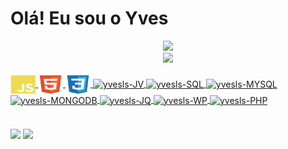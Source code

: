 <h1>Olá! Eu sou o Yves</h1>
<div align="center">
  <a href="https://github.com/yvesls">
  
 
  <img height="470em" src="https://github-readme-stats.vercel.app/api/top-langs/?username=yvesls&langs_count=5&theme=dark"/>
     <br>
    <picture>
    <source 
      srcset="https://github-readme-stats.vercel.app/api?username=yvesls&show_icons=true&theme=dark"
      media="(prefers-color-scheme: dark)"
    />
    <source
      srcset="https://github-readme-stats.vercel.app/api?username=yvesls&show_icons=true"
      media="(prefers-color-scheme: light), (prefers-color-scheme: no-preference)"
    />
    <img src="https://github-readme-stats.vercel.app/api?username=yvesls&show_icons=true" />
  </picture>
</div>

<div style="display: inline_block; margin-bottom: 20px;"> <br>
  <img align="center" alt="yvesls-JS" height="30" width="40" src="https://raw.githubusercontent.com/devicons/devicon/master/icons/javascript/javascript-plain.svg">
  <img align="center" alt="yvesls-HTML" height="30" width="40" src="https://raw.githubusercontent.com/devicons/devicon/master/icons/html5/html5-original.svg">
  <img align="center" alt="yvesls-CSS" height="30" width="40" src="https://raw.githubusercontent.com/devicons/devicon/master/icons/css3/css3-original.svg">
  <img align="center" alt="yvesls-JV"height="50" width="50" src="https://img.icons8.com/color/512/java-coffee-cup-logo.png"/>
  <img align="center" alt="yvesls-SQL" height="40" width="40"  src="https://img.icons8.com/external-soft-fill-juicy-fish/512/external-sql-coding-and-development-soft-fill-soft-fill-juicy-fish.png">
  <img align="center" alt="yvesls-MYSQL" height="60" width="60"  src="https://cdn.jsdelivr.net/gh/devicons/devicon/icons/mysql/mysql-original-wordmark.svg">
  <img align="center" alt="yvesls-MONGODB" height="60" width="60"  src="![image](https://user-images.githubusercontent.com/74190914/218465124-683a255e-05ce-428c-b6c9-9f8d76fc1e40.png)">
  <img align="center" alt="yvesls-JQ"height="40" width="40" src="https://cdn.jsdelivr.net/gh/devicons/devicon/icons/jquery/jquery-plain-wordmark.svg" />
  <img align="center" alt="yvesls-WP"height="40" width="40" src="https://img.icons8.com/color/48/000000/wordpress.png"/>
  <img align="center" alt="yvesls-PHP" height="50" width="50" src="https://cdn.jsdelivr.net/gh/devicons/devicon/icons/php/php-original.svg">
</div>
<br>
<a href = "mailto:yveslimasilva@gmail.com"><img src="https://img.shields.io/badge/-Gmail-%23333?style=for-the-badge&logo=gmail&logoColor=white" target="_blank"></a>
<a href="https://www.linkedin.com/in/yves-silva-b63b2515b"  target="_blank"><img src="https://img.shields.io/badge/-LinkedIn-%230077B5?style=for-the-badge&logo=linkedin&logoColor=white" target="_blank"></a> 
